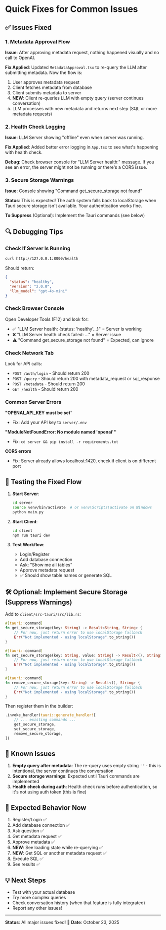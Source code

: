 # Quick Fixes for Common Issues

## ✅ Issues Fixed

### 1. Metadata Approval Flow
**Issue**: After approving metadata request, nothing happened visually and no call to OpenAI.

**Fix Applied**: Updated `MetadataApproval.tsx` to re-query the LLM after submitting metadata. Now the flow is:
1. User approves metadata request
2. Client fetches metadata from database
3. Client submits metadata to server
4. **NEW**: Client re-queries LLM with empty query (server continues conversation)
5. LLM processes with new metadata and returns next step (SQL or more metadata requests)

### 2. Health Check Logging
**Issue**: LLM Server showing "offline" even when server was running.

**Fix Applied**: Added better error logging in `App.tsx` to see what's happening with health check.

**Debug**: Check browser console for "LLM Server health:" message. If you see an error, the server might not be running or there's a CORS issue.

### 3. Secure Storage Warnings
**Issue**: Console showing "Command get_secure_storage not found"

**Status**: This is expected! The auth system falls back to localStorage when Tauri secure storage isn't available. Your authentication works fine.

**To Suppress** (Optional): Implement the Tauri commands (see below)

## 🔍 Debugging Tips

### Check If Server Is Running

```bash
curl http://127.0.0.1:8000/health
```

Should return:
```json
{
  "status": "healthy",
  "version": "2.0.0",
  "llm_model": "gpt-4o-mini"
}
```

### Check Browser Console

Open Developer Tools (F12) and look for:
- ✅ "LLM Server health: {status: 'healthy'...}" = Server is working
- ❌ "LLM Server health check failed: ..." = Server issue
- ⚠️ "Command get_secure_storage not found" = Expected, can ignore

### Check Network Tab

Look for API calls:
- `POST /auth/login` - Should return 200
- `POST /query` - Should return 200 with metadata_request or sql_response
- `POST /metadata` - Should return 200
- `GET /health` - Should return 200

### Common Server Errors

**"OPENAI_API_KEY must be set"**
- Fix: Add your API key to `server/.env`

**"ModuleNotFoundError: No module named 'openai'"**
- Fix: `cd server && pip install -r requirements.txt`

**CORS errors**
- Fix: Server already allows localhost:1420, check if client is on different port

## 🎯 Testing the Fixed Flow

1. **Start Server**:
   ```bash
   cd server
   source venv/bin/activate  # or venv\Scripts\activate on Windows
   python main.py
   ```

2. **Start Client**:
   ```bash
   cd client
   npm run tauri dev
   ```

3. **Test Workflow**:
   - Login/Register
   - Add database connection
   - Ask: "Show me all tables"
   - Approve metadata request
   - ✅ Should show table names or generate SQL

## 🛠️ Optional: Implement Secure Storage (Suppress Warnings)

Add to `client/src-tauri/src/lib.rs`:

```rust
#[tauri::command]
fn get_secure_storage(key: String) -> Result<String, String> {
    // For now, just return error to use localStorage fallback
    Err("Not implemented - using localStorage".to_string())
}

#[tauri::command]
fn set_secure_storage(key: String, value: String) -> Result<(), String> {
    // For now, just return error to use localStorage fallback
    Err("Not implemented - using localStorage".to_string())
}

#[tauri::command]
fn remove_secure_storage(key: String) -> Result<(), String> {
    // For now, just return error to use localStorage fallback
    Err("Not implemented - using localStorage".to_string())
}
```

Then register them in the builder:
```rust
.invoke_handler(tauri::generate_handler![
    // ... existing commands ...
    get_secure_storage,
    set_secure_storage,
    remove_secure_storage,
])
```

## 📝 Known Issues

1. **Empty query after metadata**: The re-query uses empty string `''` - this is intentional, the server continues the conversation
2. **Secure storage warnings**: Expected until Tauri commands are implemented
3. **Health check during auth**: Health check runs before authentication, so it's not using auth token (this is fine)

## 🎊 Expected Behavior Now

1. Register/Login ✅
2. Add database connection ✅
3. Ask question ✅
4. Get metadata request ✅
5. Approve metadata ✅
6. **NEW**: See loading state while re-querying ✅
7. **NEW**: Get SQL or another metadata request ✅
8. Execute SQL ✅
9. See results ✅

## 💡 Next Steps

- Test with your actual database
- Try more complex queries
- Check conversation history (when that feature is fully integrated)
- Report any other issues!

---

**Status**: All major issues fixed! 🎉
**Date**: October 23, 2025
